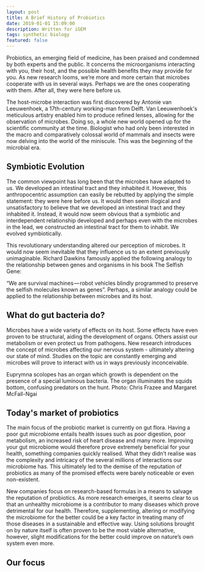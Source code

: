 ```yaml
---
layout: post
title: A Brief History of Probiotics
date: 2019-01-01 15:09:00
description: Written for iGEM
tags: synthetic biology
featured: false
---
```


Probiotics, an emerging field of medicine, has been praised and condemned by both experts and the public. It concerns the microorganisms interacting with you, their host, and the possible health benefits they may provide for you. As new research looms, we’re more and more certain that microbes cooperate with us in several ways. Perhaps we are the ones cooperating with them. After all, they were here before us.

The host-microbe interaction was first discovered by Antonie van Leeuwenhoek, a 17th-century working-man from Delft. Van Leeuwenhoek's meticulous artistry enabled him to produce refined lenses, allowing for the observation of microbes. Doing so, a whole new world opened up for the scientific community at the time. Biologist who had only been interested in the macro and comparatively colossal world of mammals and insects were now delving into the world of the miniscule. This was the beginning of the microbial era. 

## Symbiotic Evolution
The common viewpoint has long been that the microbes have adapted to us. We developed an intestinal tract and they inhabited it. However, this anthropocentric assumption can easily be rebutted by applying the simple statement: they were here before us. It would then seem illogical and unsatisfactory to believe that we developed an intestinal tract and they inhabited it. Instead, it would now seem obvious that a symbiotic and interdependent relationship developed and perhaps even with the microbes in the lead, we constructed an intestinal tract for them to inhabit. We evolved symbiotically. 

This revolutionary understanding altered our perception of microbes. It would now seem inevitable that they influence us to an extent previously unimaginable. Richard Dawkins famously applied the following analogy to the relationship between genes and organisms in his book The Selfish Gene:

“We are survival machines — robot vehicles blindly programmed to preserve the selfish molecules known as genes”. 
Perhaps, a similar analogy could be applied to the relationship between microbes and its host.

## What do gut bacteria do?
Microbes have a wide variety of effects on its host. Some effects have even proven to be structural, aiding the development of organs. Others assist our metabolism or even protect us from pathogens. New research introduces the concept of microbes affecting our nervous system - ultimately altering our state of mind. Studies on the topic are constantly emerging and microbes will prove to interact with us in ways previously inconceivable.  
<img class="fig" src="https://2019.igem.org/wiki/images/7/7e/T--Lund--euprymna_scolopes.png" alt="">
<p id=Euprymna class="fig">Euprymna scolopes has an organ which growth is dependent on the presence of a special luminous bacteria. The organ illuminates the squids bottom, confusing predators on the hunt. Photo: Chris Frazee and Margaret McFall-Ngai

## Today's market of probiotics
The main focus of the probiotic market is currently on gut flora. Having a poor gut microbiome entails health issues such as poor digestion, poor metabolism, an increased risk of heart disease and many more. Improving your gut microbiome would therefore prove extremely beneficial for your health, something companies quickly realised. What they didn’t realise was the complexity and intricacy of the several millions of interactions our microbiome has. This ultimately led to the demise of the reputation of probiotics as many of the promised effects were barely noticeable or even non-existent.  

New companies focus on research-based formulas in a means to salvage the reputation of probiotics. As more research emerges, it seems clear to us that an unhealthy microbiome is a contributor to many diseases which prove detrimental for our health. Therefore, supplementing, altering or modifying the microbiome for the better could be a key factor in treating many of those diseases in a sustainable and effective way. Using solutions brought on by nature itself is often proven to be the most viable alternative, however, slight modifications for the better could improve on nature’s own system even more. 
<h2 id="our focus">Our focus</h2>
